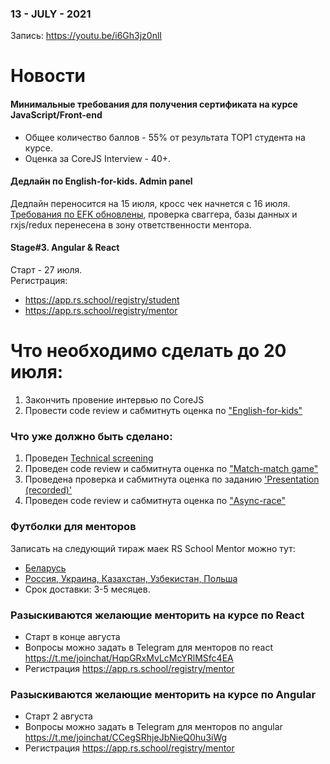 ### 13 - JULY - 2021
Запись: https://youtu.be/i6Gh3jz0nlI

# Новости
#### Минимальные требования для получения сертификата на курсе JavaScript/Front-end 
* Общее количество баллов - 55% от результата TOP1 студента на курсе. 
* Оценка за CoreJS Interview - 40+.
#### Дедлайн по English-for-kids. Admin panel
Дедлайн переносится на 15 июля, кросс чек начнется с 16 июля.
[Требования по EFK обновлены](https://github.com/rolling-scopes-school/tasks/blob/master/tasks/rslang/english-for-kids-admin-panel.md#%D0%B2%D1%8B%D0%BF%D0%BE%D0%BB%D0%BD%D0%B5%D0%BD%D1%8B-%D1%82%D1%80%D0%B5%D0%B1%D0%BE%D0%B2%D0%B0%D0%BD%D0%B8%D1%8F-%D0%BA-%D0%BA%D0%BE%D0%B4%D1%83-%D0%BE%D1%86%D0%B5%D0%BD%D0%B8%D0%B2%D0%B0%D0%B5%D1%82-%D1%82%D0%BE%D0%BB%D1%8C%D0%BA%D0%BE-%D0%BC%D0%B5%D0%BD%D1%82%D0%BE%D1%80
), проверка сваггера, базы данных и rxjs/redux перенесена в зону ответственности ментора.
#### Stage#3. Angular & React
Старт - 27 июля.  
Регистрация: 
- https://app.rs.school/registry/student
- https://app.rs.school/registry/mentor


# Что необходимо сделать до **20 июля**:
1. Закончить провение интервью по CoreJS
2. Провести code review и сабмитнуть оценка по ["English-for-kids"](https://github.com/rolling-scopes-school/tasks/blob/master/tasks/rslang/english-for-kids.md)

### Что уже должно быть сделано:
1. Проведен [Technical screening](https://github.com/rolling-scopes-school/mentoring/blob/master/JS-FE-2021Q1/first-interview.md)
2. Проведен code review и сабмитнута оценка по ["Match-match game"](https://github.com/rolling-scopes-school/tasks/blob/master/tasks/match-match-game.md)
3. Проведена проверка и сабмитнута оценка по заданию ['Presentation (recorded)'](https://github.com/rolling-scopes-school/tasks/blob/master/tasks/presentation.md)
4. Проведен code review и сабмитнута оценка по ["Async-race"](https://github.com/rolling-scopes-school/tasks/blob/master/tasks/async-race.md)

### Футболки для менторов 
Записать на следующий тираж маек RS School Mentor можно тут:
- [Беларусь](https://docs.google.com/forms/d/e/1FAIpQLSclE_N_z9W3IgwAxJhDQW_sXFA4EbQ46ab6wKw0Bd-ogEIYmQ/viewform)
- [Россия, Украина, Казахстан, Узбекистан, Польша](https://docs.google.com/forms/d/e/1FAIpQLSeCHKL5F2bjlsrKPJzgIlVofsFzhP0W_haAItouYnRolXiq_g/viewform)
- Срок доставки: 3-5 месяцев.

### Разыскиваются желающие менторить на курсе по React 
- Старт в конце августа
- Вопросы можно задать в Telegram для менторов по react https://t.me/joinchat/HqpGRxMvLcMcYRlMSfc4EA
- Регистрация https://app.rs.school/registry/mentor

### Разыскиваются желающие менторить на курсе по Angular 
- Старт 2 августа
- Вопросы можно задать в Telegram для менторов по angular https://t.me/joinchat/CCegSRhjeJbNieQ0hu3iWg
- Регистрация https://app.rs.school/registry/mentor
